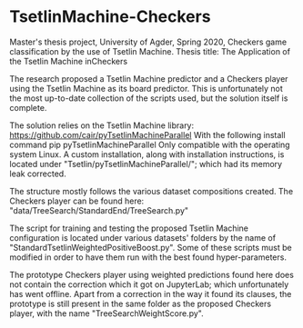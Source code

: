 # TsetlinMachine-Checkers
Master's thesis project, University of Agder, Spring 2020, Checkers game classification by the use of Tsetlin Machine.
Thesis title: The Application of the Tsetlin Machine inCheckers

The research proposed a Tsetlin Machine predictor and a Checkers player using the Tsetlin Machine as its board predictor.
This is unfortunately not the most up-to-date collection of the scripts used, but the solution itself is complete.

The solution relies on the Tsetlin Machine library: https://github.com/cair/pyTsetlinMachineParallel
With the following install command pip pyTsetlinMachineParallel
Only compatible with the operating system Linux.
A custom installation, along with installation instructions, is located under "Tsetlin/pyTsetlinMachineParallel/"; which had its memory leak corrected.

The structure mostly follows the various dataset compositions created. The Checkers player can be found here: "data/TreeSearch/StandardEnd/TreeSearch.py"

The script for training and testing the proposed Tsetlin Machine configuration is located under various datasets' folders by the name of "StandardTsetlinWeightedPositiveBoost.py". Some of these scripts must be modified in order to have them run with the best found hyper-parameters.

The prototype Checkers player using weighted predictions found here does not contain the correction which it got on JupyterLab; which unfortunately has went offline. Apart from a correction in the way it found its clauses, the prototype is still present in the same folder as the proposed Checkers player, with the name "TreeSearchWeightScore.py".

